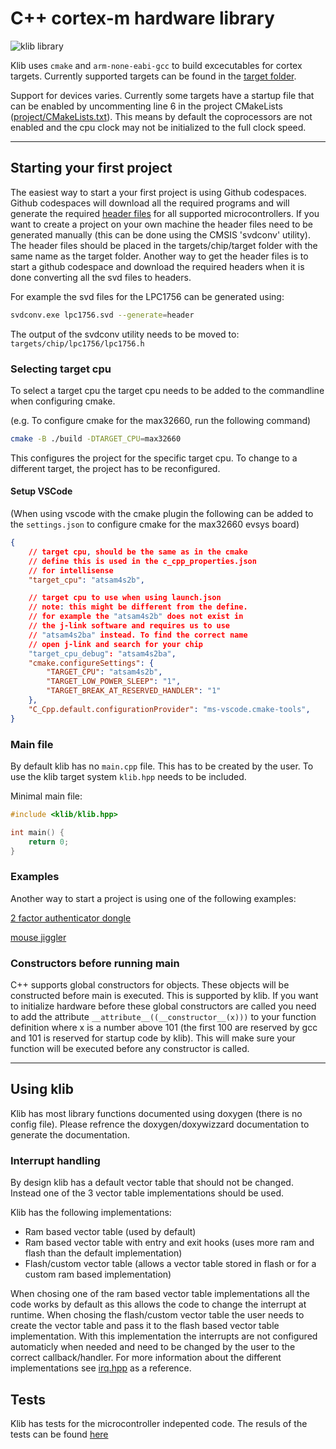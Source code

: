 # C++ cortex-m hardware library

![klib library](https://github.com/itzandroidtab/klib/actions/workflows/build.yml/badge.svg)

Klib uses `cmake` and `arm-none-eabi-gcc` to build excecutables for cortex targets. Currently supported targets can be found in the [target folder](./targets/).

Support for devices varies. Currently some targets have a startup file that can be enabled by uncommenting line 6 in the project CMakeLists ([project/CMakeLists.txt](./project/CMakeLists.txt#L6)). This means by default the coprocessors are not enabled and the cpu clock may not be initialized to the full clock speed.

---

## Starting your first project

The easiest way to start a your first project is using Github codespaces. Github codespaces will download all the required programs and will generate the required [header files](https://github.com/itzandroidtab/klib-svd) for all supported microcontrollers. If you want to create a project on your own machine the header files need to be generated manually (this can be done using the CMSIS 'svdconv' utility). The header files should be placed in the targets/chip/target folder with the same name as the target folder. Another way to get the header files is to start a github codespace and download the required headers when it is done converting all the svd files to headers.

For example the svd files for the LPC1756 can be generated using:
```bash
svdconv.exe lpc1756.svd --generate=header
```
The output of the svdconv utility needs to be moved to: `targets/chip/lpc1756/lpc1756.h`

### Selecting target cpu
To select a target cpu the target cpu needs to be added to the commandline when configuring cmake. 

(e.g. To configure cmake for the max32660, run the following command)
```sh
cmake -B ./build -DTARGET_CPU=max32660
```
This configures the project for the specific target cpu. To change to a different target, the project has to be reconfigured.

#### Setup VSCode
(When using vscode with the cmake plugin the following can be added to the `settings.json` to configure cmake for the max32660 evsys board)
```json
{
    // target cpu, should be the same as in the cmake 
    // define this is used in the c_cpp_properties.json 
    // for intellisense
    "target_cpu": "atsam4s2b",

    // target cpu to use when using launch.json
    // note: this might be different from the define. 
    // for example the "atsam4s2b" does not exist in
    // the j-link software and requires us to use 
    // "atsam4s2ba" instead. To find the correct name
    // open j-link and search for your chip
    "target_cpu_debug": "atsam4s2ba",
    "cmake.configureSettings": {
        "TARGET_CPU": "atsam4s2b",
        "TARGET_LOW_POWER_SLEEP": "1",
        "TARGET_BREAK_AT_RESERVED_HANDLER": "1"
    },
    "C_Cpp.default.configurationProvider": "ms-vscode.cmake-tools",
}
```

### Main file
By default klib has no `main.cpp` file. This has to be created by the user. To use the klib target system `klib.hpp` needs to be included. 

Minimal main file:
```cpp
#include <klib/klib.hpp>

int main() {
    return 0;
}
```

### Examples
Another way to start a project is using one of the following examples:

[2 factor authenticator dongle](https://github.com/itzandroidtab/totp)

[mouse jiggler](https://github.com/itzandroidtab/mouse_jiggler)

### Constructors before running main
C++ supports global constructors for objects. These objects will be constructed before main is executed. This is supported by klib. If you want to initialize hardware before these global constructors are called you need to add the attribute `__attribute__((__constructor__(x)))` to your function definition where x is a number above 101 (the first 100 are reserved by gcc and 101 is reserved for startup code by klib). This will make sure your function will be executed before any constructor is called.

---

## Using klib
Klib has most library functions documented using doxygen (there is no config file). Please refrence the doxygen/doxywizzard documentation to generate the documentation. 

### Interrupt handling
By design klib has a default vector table that should not be changed. Instead one of the 3 vector table implementations should be used. 

Klib has the following implementations:
* Ram based vector table (used by default)
* Ram based vector table with entry and exit hooks (uses more ram and flash than the default implementation)
* Flash/custom vector table (allows a vector table stored in flash or for a custom ram based implementation)

When chosing one of the ram based vector table implementations all the code works by default as this allows the code to change the interrupt at runtime. When chosing the flash/custom vector table the user needs to create the vector table and pass it to the flash based vector table implementation. With this implementation the interrupts are not configured automaticly when needed and need to be changed by the user to the correct callback/handler. For more information about the different implementations see [irq.hpp](./klib/irq.hpp) as a reference.

## Tests
Klib has tests for the microcontroller indepented code. The resuls of the tests can be found [here](https://github.com/itzandroidtab/klib-x86/actions)